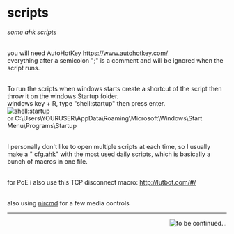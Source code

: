 # scripts
<i>some ahk scripts</i>

<br>you will need AutoHotKey https://www.autohotkey.com/
<br>everything after a semicolon ";" is a comment and will be ignored when the script runs.

<br>To run the scripts when windows starts create a shortcut of the script then throw it on the windows Startup folder.
<br>windows key + R, type "shell:startup" then press enter.
<br><img src="https://i.imgur.com/FdmOJXT.jpg" alt="shell:startup">
<br><h20>or C:\Users\YOURUSER\AppData\Roaming\Microsoft\Windows\Start Menu\Programs\Startup


<br>I personally don't like to open multiple scripts at each time, so I usually make a "
<a href="https://github.com/eduwz/scripts/blob/master/cfg.ahk" alt="cfg.ahk">cfg.ahk</a>" with the most used daily scripts, which is basically a bunch of macros in one file.



<br>for PoE i also use this TCP disconnect macro:
http://lutbot.com/#/ 


<br>also using <a href="https://www.nirsoft.net/utils/nircmd.html" alt="nircmd">nircmd</a> for a few media controls

<hr>





<img src="https://i0.kym-cdn.com/photos/images/newsfeed/001/026/838/cc4.jpeg" alt="to be continued..." align="right">
